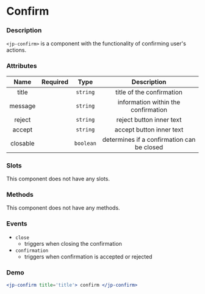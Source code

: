 # Confirm

### Description

`<jp-confirm>` is a component with the functionality of confirming user's actions.

### Attributes

| **Name** | **Required** | **Type** | **Description** |
| :----: | :----: | :----: | :---: |
| title | |`string` | title of the confirmation |
| message | | `string` | information within the confirmation |
| reject | | `string` | reject button inner text |
| accept | | `string` | accept button inner text |
| closable | | `boolean` | determines if a confirmation can be closed |

### Slots

This component does not have any slots.


### Methods

This component does not have any methods.


### Events

- `close`
   - triggers when closing the confirmation
- `confirmation`
   - triggers when confirmation is accepted or rejected

### Demo

```jsx live
<jp-confirm title='title'> confirm </jp-confirm>
```
